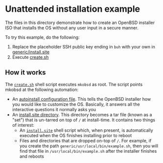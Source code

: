 # Unattended installation example

The files in this directory demonstrate how to create an OpenBSD installer
ISO that installs the OS without any user input in a secure manner.

To try this example, do the following:

1. Replace the placeholder SSH public key ending in `buh` with your own in
   [generic/install.site](generic/install.site)
2. Execute [create.sh](create.sh)

## How it works

The [`create.sh`](create.sh) shell script executes `mkobsd` as root. The script points
mkobsd at the following automation:

- An [autoinstall configuration file](auto_install.conf). This tells the
  OpenBSD installer how you would like to customize the OS. Basically, it
  answers all the interactive questions it normally asks you
- An [install.site directory](generic). This directory becomes a tar file
  (known as a "set") that is un-tarred on top of `/` at install-time.
  It contains two things of interest:
  - An [`install.site`](generic/install.site) shell script which, when present, is automatically
    executed when the OS finishes installing prior to reboot
  - Files and directories that are dropped on-top of `/`. For example,
    if you create the path `generic/usr/local/bin/example.sh`, then you
    will find that file in `/usr/local/bin/example.sh` after the installer
    finishes and reboots
